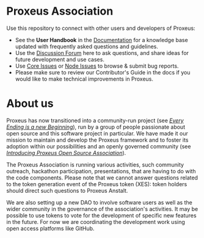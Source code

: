 Proxeus Association
===

Use this repository to connect with other users and developers of Proxeus:

- See the **User Handbook** in the [Documentation](https://doc.proxeus.com) for a knowledge base updated with frequently asked questions and guidelines.
- Use the [Discussion Forum](https://github.com/ProxeusApp/community/discussions) here to ask questions, and share ideas for future development and use cases.
- Use [Core Issues](https://github.com/ProxeusApp/proxeus-core/issues) or [Node Issues](https://github.com/search?q=org%3AProxeusApp+type%3Aissue+label%3Anode&type=issues) to browse & submit bug reports.
- Please make sure to review our Contributor's Guide in the docs if you would like to make technical improvements in Proxeus.

# About us

Proxeus has now transitioned into a community-run project (see _[Every Ending is a new Beginning](https://www.proxeus.com/blog-posts/every-ending-is-a-new-beginning)_), run by a group of people passionate about open source and this software project in particular. We have made it our mission to maintain and develop the Proxeus framework and to foster its adoption within our possibilities and an openly governed community (see _[Introducing Proxeus Open Source Association](https://www.proxeus.com/blog-posts/introducing-proxeus-open-source-association)_).

The Proxeus Association is running various activities, such community outreach, hackathon participation, presentations, that are having to do with the code components. Please note that we cannot answer questions related to the token generation event of the Proxeus token (XES): token holders should direct such questions to Proxeus Anstalt.

We are also setting up a new DAO to involve software users as well as the wider community in the governance of the association's activities. It may be possible to use tokens to vote for the development of specific new features in the future. For now we are coordinating the development work using open access platforms like GitHub.

